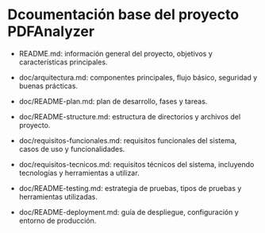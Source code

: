 # Dcoumentación base del proyecto PDFAnalyzer

- README.md: información general del proyecto, objetivos y características principales.

- doc/arquitectura.md: componentes principales, flujo básico, seguridad y buenas prácticas.

- doc/README-plan.md: plan de desarrollo, fases y tareas.

- doc/README-structure.md: estructura de directorios y archivos del proyecto.

- doc/requisitos-funcionales.md: requisitos funcionales del sistema, casos de uso y funcionalidades.

- doc/requisitos-tecnicos.md: requisitos técnicos del sistema, incluyendo tecnologías y herramientas a utilizar.

- doc/README-testing.md: estrategia de pruebas, tipos de pruebas y herramientas utilizadas.

- doc/README-deployment.md: guía de despliegue, configuración y entorno de producción.

